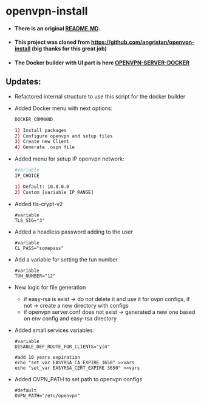 # openvpn-install

- #### There is an original [README.MD](https://github.com/shuricksumy/openvpn-install/blob/my_main/README_ORIGINAL.md).
- #### This project was cloned from https://github.com/angristan/openvpn-install (big thanks for this great job)
- #### The Docker builder with UI part is here [**OPENVPN-SERVER-DOCKER**](https://github.com/shuricksumy/openvpn-server-docker)

## Updates:
- Refactored internal structure to use this script for the docker builder
- Added Docker menu with next options:
  ```bash
  DOCKER_COMMAND
  
  1) Install packages
  2) Configure openvpn and setup files
  3) Create new Client
  4) Generate .ovpn file
  ``` 
- Added menu for setup IP openvpn network:
  ```bash
  #variable
  IP_CHOICE
  
  1) Default: 10.8.0.0
  2) Custom [variable IP_RANGE]
  ```
- Added tls-crypt-v2
  ```
  #variable
  TLS_SIG="3"
  ```
- Added a headless password adding to the user
  ```
  #variable
  CL_PASS="somepass"
  ```
- Add a variable for setting the tun number
  ```
  #variable
  TUN_NUMBER="12"
  ```
- New logic for file generation
  - if easy-rsa is exist -> do not delete it and use it for ovpn configs, if not -> create a new directory with configs 
  - if openvpn server.conf does not exist -> generated a new one based on env config and easy-rsa directory

- Added small services variables:
  ```
  #variable
  DISABLE_DEF_ROUTE_FOR_CLIENTS="y|n"
  
  #add 10 years expiration
  echo "set_var EASYRSA_CA_EXPIRE 3650" >>vars
  echo "set_var EASYRSA_CERT_EXPIRE 3650" >>vars
  
  ```
- Added OVPN_PATH to set path to openvpn configs
  ```commandline
  #default
  OVPN_PATH="/etc/openvpn"
  ```
